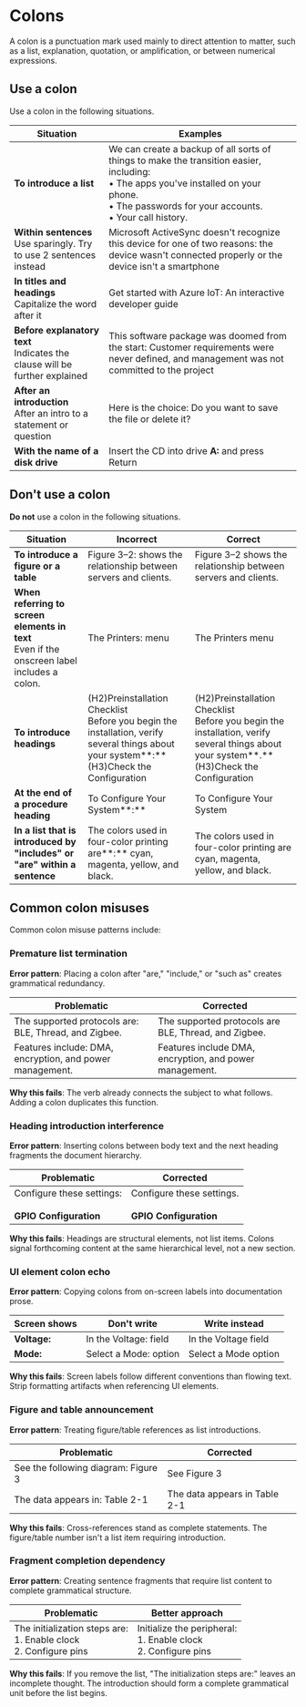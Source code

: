 # Colons

A colon is a punctuation mark used mainly to direct attention to matter, such as a list, explanation, quotation, or amplification, or between numerical expressions.

## Use a colon

Use a colon in the following situations.

| Situation | Examples |
|-----------|----------|
| **To introduce a list** | We can create a backup of all sorts of things to make the transition easier, including:</br> • The apps you've installed on your phone.</br> • The passwords for your accounts.</br> • Your call history. |
| **Within sentences**</br> Use sparingly. Try to use 2 sentences instead | Microsoft ActiveSync doesn't recognize this device for one of two reasons: the device wasn't connected properly or the device isn't a smartphone |
| **In titles and headings**</br> Capitalize the word after it | Get started with Azure IoT: An interactive developer guide |
| **Before explanatory text**</br> Indicates the clause will be further explained | This software package was doomed from the start: Customer requirements were never defined, and management was not committed to the project |
| **After an introduction**</br> After an intro to a statement or question | Here is the choice: Do you want to save the file or delete it? |
| **With the name of a disk drive** | Insert the CD into drive **A:** and press Return |

## Don't use a colon

**Do not** use a colon in the following situations.

| Situation | Incorrect | Correct  |
|-----------|-----------|----------|
| **To introduce a figure or a table** | Figure 3–2: shows the relationship between servers and clients. | Figure 3–2 shows the relationship between servers and clients. |
| **When referring to screen elements in text**</br> Even if the onscreen label includes a colon. | The Printers: menu | The Printers menu |
| **To introduce headings** | (H2)Preinstallation Checklist</br>Before you begin the installation, verify several things about your system**:**</br>(H3)Check the Configuration | (H2)Preinstallation Checklist</br>Before you begin the installation, verify several things about your system**.**</br>(H3)Check the Configuration |
| **At the end of a procedure heading** | To Configure Your System**:** | To Configure Your System |
| **In a list that is introduced by "includes" or "are" within a sentence** | The colors used in four-color printing are**:** cyan, magenta, yellow, and black. | The colors used in four-color printing are cyan, magenta, yellow, and black. |

## Common colon misuses

Common colon misuse patterns include:

### Premature list termination

**Error pattern**: Placing a colon after "are," "include," or "such as" creates grammatical redundancy.

| Problematic | Corrected |
|-------------|-----------|
| The supported protocols are: BLE, Thread, and Zigbee. | The supported protocols are BLE, Thread, and Zigbee. |
| Features include: DMA, encryption, and power management. | Features include DMA, encryption, and power management. |

**Why this fails**: The verb already connects the subject to what follows. Adding a colon duplicates this function.

### Heading introduction interference

**Error pattern**: Inserting colons between body text and the next heading fragments the document hierarchy.

| Problematic | Corrected |
|-------------|-----------|
| Configure these settings:</br></br>**GPIO Configuration** | Configure these settings.</br></br>**GPIO Configuration** |

**Why this fails**: Headings are structural elements, not list items. Colons signal forthcoming content at the same hierarchical level, not a new section.

### UI element colon echo

**Error pattern**: Copying colons from on-screen labels into documentation prose.

| Screen shows | Don't write | Write instead |
|--------------|-------------|---------------|
| **Voltage:** | In the Voltage: field | In the Voltage field |
| **Mode:** | Select a Mode: option | Select a Mode option |

**Why this fails**: Screen labels follow different conventions than flowing text. Strip formatting artifacts when referencing UI elements.

### Figure and table announcement

**Error pattern**: Treating figure/table references as list introductions.

| Problematic | Corrected |
|-------------|-----------|
| See the following diagram: Figure 3 | See Figure 3 |
| The data appears in: Table 2-1 | The data appears in Table 2-1 |

**Why this fails**: Cross-references stand as complete statements. The figure/table number isn't a list item requiring introduction.

### Fragment completion dependency

**Error pattern**: Creating sentence fragments that require list content to complete grammatical structure.

| Problematic | Better approach |
|-------------|-----------------|
| The initialization steps are:</br>1. Enable clock</br>2. Configure pins | Initialize the peripheral:</br>1. Enable clock</br>2. Configure pins |

**Why this fails**: If you remove the list, "The initialization steps are:" leaves an incomplete thought. The introduction should form a complete grammatical unit before the list begins.
